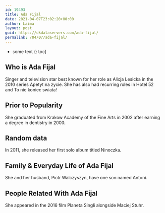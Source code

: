 ```yaml
---
id: 19493
title: Ada Fijal
date: 2021-04-07T23:02:20+00:00
author: Laima
layout: post
guid: https://ukdataservers.com/ada-fijal/
permalink: /04/07/ada-fijal/
---
```


* some text
{: toc}


## Who is Ada Fijal
                  
                  
                  
Singer and television star best known for her role as Alicja Lesicka in the 2010 series Apetyt na zycie. She has also had recurring roles in Hotel 52 and To nie koniec swiata!
                  
              
            
              
            
                
                
                
## Prior to Popularity
                  
                  
                  
She graduated from Krakow Academy of the Fine Arts in 2002 after earning a degree in dentistry in 2000. 
                  
              
            
              
            
                
                
                
## Random data
                  
                  
                  
In 2011, she released her first solo album titled Ninoczka. 
                  
              
            
              
            
                
                
                
## Family & Everyday Life of Ada Fijal
                  
                  
                  
She and her husband, Piotr Walczyszyn, have one son named Antoni. 
                  
              
            
              
            
                
                
                
## People Related With Ada Fijal
                  
                  
                  
She appeared in the 2016 film Planeta Singli alongside Maciej Stuhr. 
                  
              
            
              
            
                
              
            
              
              
            
            
              
            
          
          
          